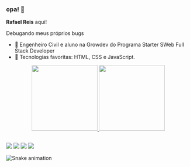 ### opa! 👋

<p><strong>Rafael Reis</strong> aqui!</p>

<p>Debugando meus próprios bugs</p>

- 🌱 Engenheiro Civil e aluno na Growdev do Programa Starter SWeb Full Stack Developer
- 🤔 Tecnologias favoritas: HTML, CSS e JavaScript.


<div align="center">
  <a href="https://github.com/rafa-reis">
  <img height="180em" src="https://github-readme-stats.vercel.app/api?username=rafa-reis&show_icons=true&theme=city_lights&include_all_commits=true&count_private=true"/>
  <img height="180em" src="https://github-readme-stats.vercel.app/api/top-langs/?username=rafa-reis&layout=compact&langs_count=7&theme=city_lights"/>
</div>
  
 ##
  
 <div> 
  <a href="#"><img src="https://img.shields.io/badge/YouTube-FF0000?style=for-the-badge&logo=youtube&logoColor=white" target="_blank"></a>
  <a href="#"><img src="https://img.shields.io/badge/-Instagram-%23E4405F?style=for-the-badge&logo=instagram&logoColor=white" target="_blank"></a>
  <a href ="#"><img src="https://img.shields.io/badge/-outlook-%23333?style=for-the-badge&logo=microsoft&logoColor=white" target="_blank"></a>
  <a href="#"><img src="https://img.shields.io/badge/-LinkedIn-%230077B5?style=for-the-badge&logo=linkedin&logoColor=white" target="_blank"></a>
  
  ![Snake animation](https://github.com/rafa-reis/rafa-reis/blob/output/github-contribution-grid-snake.svg)
</div>
  
 ##
  

